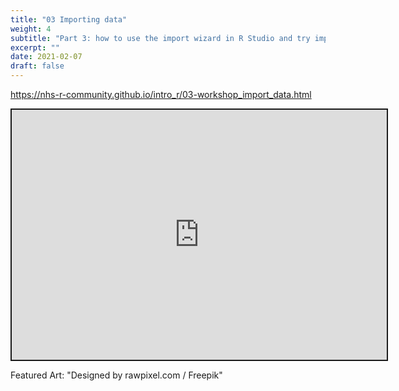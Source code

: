 ```yaml
---
title: "03 Importing data"
weight: 4
subtitle: "Part 3: how to use the import wizard in R Studio and try importing example Excel spreadsheets"
excerpt: ""
date: 2021-02-07
draft: false
---
```


https://nhs-r-community.github.io/intro_r/03-workshop_import_data.html

<iframe src="https://nhs-r-community.github.io/intro_r/03-workshop_import_data.html" width="600" height="400" style="border:2px solid currentColor;" loading="lazy" allowfullscreen></iframe> <script>fitvids('.shareagain', {players: 'iframe'});</script>

Featured Art: "Designed by rawpixel.com / Freepik"
